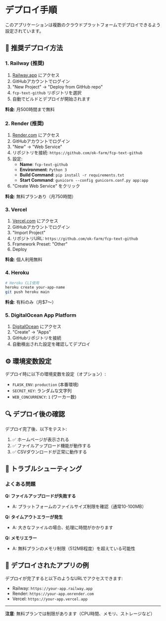 # デプロイ手順

このアプリケーションは複数のクラウドプラットフォームでデプロイできるよう設定されています。

## 🚀 推奨デプロイ方法

### 1. Railway (推奨)

1. [Railway.app](https://railway.app/) にアクセス
2. GitHubアカウントでログイン
3. "New Project" → "Deploy from GitHub repo"
4. `fcp-text-github` リポジトリを選択
5. 自動でビルドとデプロイが開始されます

**料金**: 月500時間まで無料

### 2. Render (推奨)

1. [Render.com](https://render.com/) にアクセス
2. GitHubアカウントでログイン
3. "New" → "Web Service"
4. リポジトリを接続: `https://github.com/ok-farm/fcp-text-github`
5. 設定:
   - **Name**: `fcp-text-github`
   - **Environment**: `Python 3`
   - **Build Command**: `pip install -r requirements.txt`
   - **Start Command**: `gunicorn --config gunicorn.conf.py app:app`
6. "Create Web Service" をクリック

**料金**: 無料プランあり（月750時間）

### 3. Vercel

1. [Vercel.com](https://vercel.com/) にアクセス
2. GitHubアカウントでログイン
3. "Import Project" 
4. リポジトリURL: `https://github.com/ok-farm/fcp-text-github`
5. Framework Preset: "Other"
6. Deploy

**料金**: 個人利用無料

### 4. Heroku

```bash
# Heroku CLI使用
heroku create your-app-name
git push heroku main
```

**料金**: 有料のみ（月$7〜）

### 5. DigitalOcean App Platform

1. [DigitalOcean](https://www.digitalocean.com/) にアクセス
2. "Create" → "Apps"
3. GitHubリポジトリを接続
4. 自動検出された設定を確認してデプロイ

## ⚙️ 環境変数設定

デプロイ時に以下の環境変数を設定（オプション）:

- `FLASK_ENV`: `production` (本番環境)
- `SECRET_KEY`: ランダムな文字列
- `WEB_CONCURRENCY`: `1` (ワーカー数)

## 🔍 デプロイ後の確認

デプロイ完了後、以下をテスト:

1. ✅ ホームページが表示される
2. ✅ ファイルアップロード機能が動作する  
3. ✅ CSVダウンロードが正常に動作する

## 🐛 トラブルシューティング

### よくある問題

**Q: ファイルアップロードが失敗する**
- A: プラットフォームのファイルサイズ制限を確認（通常10-100MB）

**Q: タイムアウトエラーが発生**
- A: 大きなファイルの場合、処理に時間がかかります

**Q: メモリエラー**  
- A: 無料プランのメモリ制限（512MB程度）を超えている可能性

## 🔗 デプロイされたアプリの例

デプロイが完了すると以下のようなURLでアクセスできます:

- Railway: `https://your-app.railway.app`
- Render: `https://your-app.onrender.com`  
- Vercel: `https://your-app.vercel.app`

---

**注意**: 無料プランでは制限があります（CPU時間、メモリ、ストレージなど）